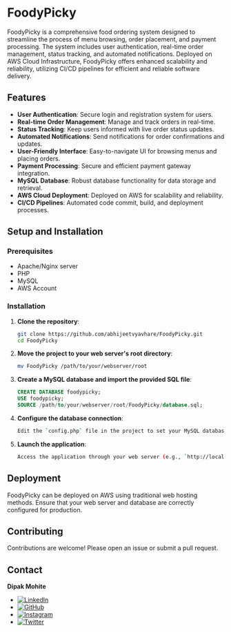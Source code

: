 # FoodyPicky

FoodyPicky is a comprehensive food ordering system designed to streamline the process of menu browsing, order placement, and payment processing. The system includes user authentication, real-time order management, status tracking, and automated notifications. Deployed on AWS Cloud Infrastructure, FoodyPicky offers enhanced scalability and reliability, utilizing CI/CD pipelines for efficient and reliable software delivery.

## Features

- **User Authentication**: Secure login and registration system for users.
- **Real-time Order Management**: Manage and track orders in real-time.
- **Status Tracking**: Keep users informed with live order status updates.
- **Automated Notifications**: Send notifications for order confirmations and updates.
- **User-Friendly Interface**: Easy-to-navigate UI for browsing menus and placing orders.
- **Payment Processing**: Secure and efficient payment gateway integration.
- **MySQL Database**: Robust database functionality for data storage and retrieval.
- **AWS Cloud Deployment**: Deployed on AWS for scalability and reliability.
- **CI/CD Pipelines**: Automated code commit, build, and deployment processes.

## Setup and Installation

### Prerequisites

- Apache/Nginx server
- PHP
- MySQL
- AWS Account

### Installation

1. **Clone the repository**:

   ```bash
   git clone https://github.com/abhijeetvyavhare/FoodyPicky.git
   cd FoodyPicky
   ```

2. **Move the project to your web server's root directory**:

   ```bash
   mv FoodyPicky /path/to/your/webserver/root
   ```

3. **Create a MySQL database and import the provided SQL file**:

   ```sql
   CREATE DATABASE foodypicky;
   USE foodypicky;
   SOURCE /path/to/your/webserver/root/FoodyPicky/database.sql;
   ```

4. **Configure the database connection**:

   ```bash
   Edit the `config.php` file in the project to set your MySQL database credentials.

6. **Launch the application**:

   ```bash
   Access the application through your web server (e.g., `http://localhost/FoodyPicky`).

## Deployment

FoodyPicky can be deployed on AWS using traditional web hosting methods. Ensure that your web server and database are correctly configured for production.

## Contributing

Contributions are welcome! Please open an issue or submit a pull request.

## Contact

**Dipak Mohite**

- [![LinkedIn](https://img.shields.io/badge/-LinkedIn-blue?style=flat&logo=LinkedIn)](https://www.linkedin.com/in/abhijeetvyavhare/)
- [![GitHub](https://img.shields.io/badge/-GitHub-black?style=flat&logo=GitHub)](https://github.com/abhijeetvyavhare)
- [![Instagram](https://img.shields.io/badge/-Instagram-E4405F?style=flat&logo=Instagram&logoColor=white)](https://www.instagram.com/dipakmohite01/)
- [![Twitter](https://img.shields.io/badge/-Twitter-1DA1F2?style=flat&logo=Twitter&logoColor=white)](https://x.com/dipakmohite01)
